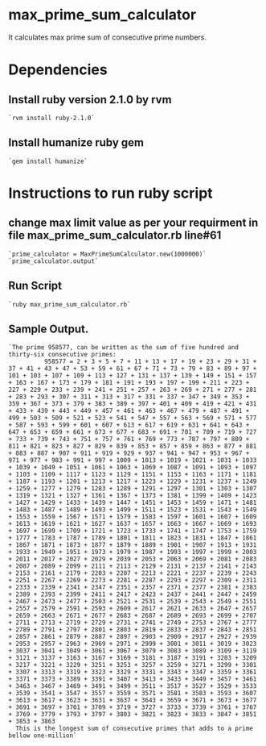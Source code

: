 # max_prime_sum_calculator
It calculates max prime sum of consecutive prime numbers.

# Dependencies
  ## Install ruby version 2.1.0 by rvm
    `rvm install ruby-2.1.0`

  ## Install humanize ruby gem
    `gem install humanize`

# Instructions to run ruby script
  ## change max limit value as per your requirment in file max_prime_sum_calculator.rb line#61
    `prime_calculator = MaxPrimeSumCalculator.new(1000000)`
    `prime_calculator.output`
  
  ## Run Script
    `ruby max_prime_sum_calculator.rb`
  
  ## Sample Output.
    `The prime 958577, can be written as the sum of five hundred and thirty-six consecutive primes:
              958577 = 2 + 3 + 5 + 7 + 11 + 13 + 17 + 19 + 23 + 29 + 31 + 37 + 41 + 43 + 47 + 53 + 59 + 61 + 67 + 71 + 73 + 79 + 83 + 89 + 97 + 101 + 103 + 107 + 109 + 113 + 127 + 131 + 137 + 139 + 149 + 151 + 157 + 163 + 167 + 173 + 179 + 181 + 191 + 193 + 197 + 199 + 211 + 223 + 227 + 229 + 233 + 239 + 241 + 251 + 257 + 263 + 269 + 271 + 277 + 281 + 283 + 293 + 307 + 311 + 313 + 317 + 331 + 337 + 347 + 349 + 353 + 359 + 367 + 373 + 379 + 383 + 389 + 397 + 401 + 409 + 419 + 421 + 431 + 433 + 439 + 443 + 449 + 457 + 461 + 463 + 467 + 479 + 487 + 491 + 499 + 503 + 509 + 521 + 523 + 541 + 547 + 557 + 563 + 569 + 571 + 577 + 587 + 593 + 599 + 601 + 607 + 613 + 617 + 619 + 631 + 641 + 643 + 647 + 653 + 659 + 661 + 673 + 677 + 683 + 691 + 701 + 709 + 719 + 727 + 733 + 739 + 743 + 751 + 757 + 761 + 769 + 773 + 787 + 797 + 809 + 811 + 821 + 823 + 827 + 829 + 839 + 853 + 857 + 859 + 863 + 877 + 881 + 883 + 887 + 907 + 911 + 919 + 929 + 937 + 941 + 947 + 953 + 967 + 971 + 977 + 983 + 991 + 997 + 1009 + 1013 + 1019 + 1021 + 1031 + 1033 + 1039 + 1049 + 1051 + 1061 + 1063 + 1069 + 1087 + 1091 + 1093 + 1097 + 1103 + 1109 + 1117 + 1123 + 1129 + 1151 + 1153 + 1163 + 1171 + 1181 + 1187 + 1193 + 1201 + 1213 + 1217 + 1223 + 1229 + 1231 + 1237 + 1249 + 1259 + 1277 + 1279 + 1283 + 1289 + 1291 + 1297 + 1301 + 1303 + 1307 + 1319 + 1321 + 1327 + 1361 + 1367 + 1373 + 1381 + 1399 + 1409 + 1423 + 1427 + 1429 + 1433 + 1439 + 1447 + 1451 + 1453 + 1459 + 1471 + 1481 + 1483 + 1487 + 1489 + 1493 + 1499 + 1511 + 1523 + 1531 + 1543 + 1549 + 1553 + 1559 + 1567 + 1571 + 1579 + 1583 + 1597 + 1601 + 1607 + 1609 + 1613 + 1619 + 1621 + 1627 + 1637 + 1657 + 1663 + 1667 + 1669 + 1693 + 1697 + 1699 + 1709 + 1721 + 1723 + 1733 + 1741 + 1747 + 1753 + 1759 + 1777 + 1783 + 1787 + 1789 + 1801 + 1811 + 1823 + 1831 + 1847 + 1861 + 1867 + 1871 + 1873 + 1877 + 1879 + 1889 + 1901 + 1907 + 1913 + 1931 + 1933 + 1949 + 1951 + 1973 + 1979 + 1987 + 1993 + 1997 + 1999 + 2003 + 2011 + 2017 + 2027 + 2029 + 2039 + 2053 + 2063 + 2069 + 2081 + 2083 + 2087 + 2089 + 2099 + 2111 + 2113 + 2129 + 2131 + 2137 + 2141 + 2143 + 2153 + 2161 + 2179 + 2203 + 2207 + 2213 + 2221 + 2237 + 2239 + 2243 + 2251 + 2267 + 2269 + 2273 + 2281 + 2287 + 2293 + 2297 + 2309 + 2311 + 2333 + 2339 + 2341 + 2347 + 2351 + 2357 + 2371 + 2377 + 2381 + 2383 + 2389 + 2393 + 2399 + 2411 + 2417 + 2423 + 2437 + 2441 + 2447 + 2459 + 2467 + 2473 + 2477 + 2503 + 2521 + 2531 + 2539 + 2543 + 2549 + 2551 + 2557 + 2579 + 2591 + 2593 + 2609 + 2617 + 2621 + 2633 + 2647 + 2657 + 2659 + 2663 + 2671 + 2677 + 2683 + 2687 + 2689 + 2693 + 2699 + 2707 + 2711 + 2713 + 2719 + 2729 + 2731 + 2741 + 2749 + 2753 + 2767 + 2777 + 2789 + 2791 + 2797 + 2801 + 2803 + 2819 + 2833 + 2837 + 2843 + 2851 + 2857 + 2861 + 2879 + 2887 + 2897 + 2903 + 2909 + 2917 + 2927 + 2939 + 2953 + 2957 + 2963 + 2969 + 2971 + 2999 + 3001 + 3011 + 3019 + 3023 + 3037 + 3041 + 3049 + 3061 + 3067 + 3079 + 3083 + 3089 + 3109 + 3119 + 3121 + 3137 + 3163 + 3167 + 3169 + 3181 + 3187 + 3191 + 3203 + 3209 + 3217 + 3221 + 3229 + 3251 + 3253 + 3257 + 3259 + 3271 + 3299 + 3301 + 3307 + 3313 + 3319 + 3323 + 3329 + 3331 + 3343 + 3347 + 3359 + 3361 + 3371 + 3373 + 3389 + 3391 + 3407 + 3413 + 3433 + 3449 + 3457 + 3461 + 3463 + 3467 + 3469 + 3491 + 3499 + 3511 + 3517 + 3527 + 3529 + 3533 + 3539 + 3541 + 3547 + 3557 + 3559 + 3571 + 3581 + 3583 + 3593 + 3607 + 3613 + 3617 + 3623 + 3631 + 3637 + 3643 + 3659 + 3671 + 3673 + 3677 + 3691 + 3697 + 3701 + 3709 + 3719 + 3727 + 3733 + 3739 + 3761 + 3767 + 3769 + 3779 + 3793 + 3797 + 3803 + 3821 + 3823 + 3833 + 3847 + 3851 + 3853 + 3863
      This is the longest sum of consecutive primes that adds to a prime bellow one-million`
  
  

